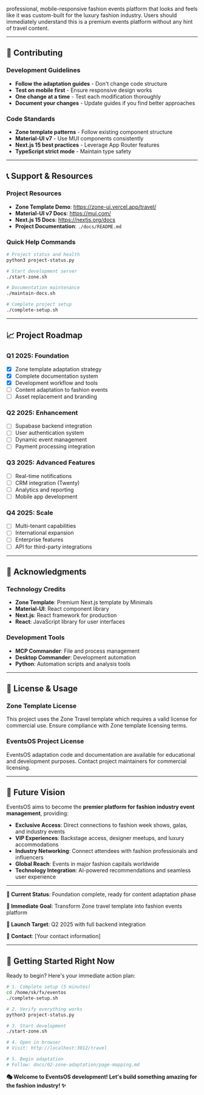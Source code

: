  professional, mobile-responsive fashion events platform that looks and feels like it was custom-built for the luxury fashion industry. Users should immediately understand this is a premium events platform without any hint of travel content.

---

## 🤝 **Contributing**

### Development Guidelines
- **Follow the adaptation guides** - Don't change code structure
- **Test on mobile first** - Ensure responsive design works
- **One change at a time** - Test each modification thoroughly
- **Document your changes** - Update guides if you find better approaches

### Code Standards
- **Zone template patterns** - Follow existing component structure
- **Material-UI v7** - Use MUI components consistently
- **Next.js 15 best practices** - Leverage App Router features
- **TypeScript strict mode** - Maintain type safety

---

## 📞 **Support & Resources**

### Project Resources
- **Zone Template Demo**: https://zone-ui.vercel.app/travel/
- **Material-UI v7 Docs**: https://mui.com/
- **Next.js 15 Docs**: https://nextjs.org/docs
- **Project Documentation**: `./docs/README.md`

### Quick Help Commands
```bash
# Project status and health
python3 project-status.py

# Start development server
./start-zone.sh

# Documentation maintenance
./maintain-docs.sh

# Complete project setup
./complete-setup.sh
```

---

## 📈 **Project Roadmap**

### Q1 2025: Foundation
- [x] Zone template adaptation strategy
- [x] Complete documentation system
- [x] Development workflow and tools
- [ ] Content adaptation to fashion events
- [ ] Asset replacement and branding

### Q2 2025: Enhancement
- [ ] Supabase backend integration
- [ ] User authentication system
- [ ] Dynamic event management
- [ ] Payment processing integration

### Q3 2025: Advanced Features
- [ ] Real-time notifications
- [ ] CRM integration (Twenty)
- [ ] Analytics and reporting
- [ ] Mobile app development

### Q4 2025: Scale
- [ ] Multi-tenant capabilities
- [ ] International expansion
- [ ] Enterprise features
- [ ] API for third-party integrations

---

## 🎉 **Acknowledgments**

### Technology Credits
- **Zone Template**: Premium Next.js template by Minimals
- **Material-UI**: React component library
- **Next.js**: React framework for production
- **React**: JavaScript library for user interfaces

### Development Tools
- **MCP Commander**: File and process management
- **Desktop Commander**: Development automation
- **Python**: Automation scripts and analysis tools

---

## 📄 **License & Usage**

### Zone Template License
This project uses the Zone Travel template which requires a valid license for commercial use. Ensure compliance with Zone template licensing terms.

### EventsOS Project License
EventsOS adaptation code and documentation are available for educational and development purposes. Contact project maintainers for commercial licensing.

---

## 🔮 **Future Vision**

EventsOS aims to become the **premier platform for fashion industry event management**, providing:

- **Exclusive Access**: Direct connections to fashion week shows, galas, and industry events
- **VIP Experiences**: Backstage access, designer meetups, and luxury accommodations
- **Industry Networking**: Connect attendees with fashion professionals and influencers
- **Global Reach**: Events in major fashion capitals worldwide
- **Technology Integration**: AI-powered recommendations and seamless user experience

---

**📍 Current Status**: Foundation complete, ready for content adaptation phase

**🎯 Immediate Goal**: Transform Zone travel template into fashion events platform

**🚀 Launch Target**: Q2 2025 with full backend integration

**📧 Contact**: [Your contact information]

---

## 🏁 **Getting Started Right Now**

Ready to begin? Here's your immediate action plan:

```bash
# 1. Complete setup (5 minutes)
cd /home/sk/fx/eventos
./complete-setup.sh

# 2. Verify everything works
python3 project-status.py

# 3. Start development 
./start-zone.sh

# 4. Open in browser
# Visit: http://localhost:3012/travel

# 5. Begin adaptation
# Follow: docs/02-zone-adaptation/page-mapping.md
```

**🎭 Welcome to EventsOS development! Let's build something amazing for the fashion industry! ✨**
